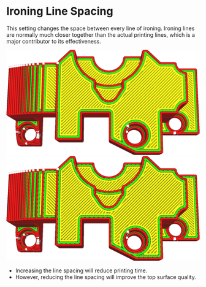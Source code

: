 Ironing Line Spacing
====
This setting changes the space between every line of ironing. Ironing lines are normally much closer together than the actual printing lines, which is a major contributor to its effectiveness.

![Normal line spacing](../images/ironing_enabled_enabled.png)
![Line spacing increased to 0.3mm](../images/ironing_line_spacing.png)

* Increasing the line spacing will reduce printing time.
* However, reducing the line spacing will improve the top surface quality.